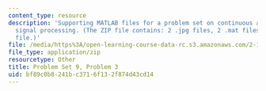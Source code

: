 ```yaml
---
content_type: resource
description: 'Supporting MATLAB files for a problem set on continuous and discrete
  signal processing. (The ZIP file contains: 2 .jpg files, 2 .mat files, and 1 .m
  file.)'
file: /media/https%3A/open-learning-course-data-rc.s3.amazonaws.com/2-161-signal-processing-continuous-and-discrete-fall-2008/bf89c0b8241bc3716f132f874d43cd14_PS9Prob3.zip
file_type: application/zip
resourcetype: Other
title: Problem Set 9, Problem 3
uid: bf89c0b8-241b-c371-6f13-2f874d43cd14
---
```

